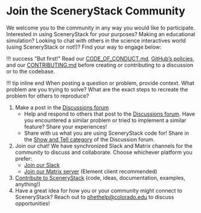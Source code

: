 # Join the SceneryStack Community

We welcome you to the community in any way you would like to participate. Interested in using SceneryStack for your purposes? Making an educational simulation? Looking to chat with others in the science interactives world (using SceneryStack or not!)? Find your way to engage below:

!!! success "But first!"
    Read our [CODE\_OF\_CONDUCT.md](./CODE_OF_CONDUCT.md), [GitHub’s policies](https://docs.github.com/en/site-policy/github-terms/github-community-guidelines), and our [CONTRIBUTING.md](./CONTRIBUTING.md) before creating or contributing to a discussion or to the codebase.

!!! tip inline end
    When posting a question or problem, provide context. What problem are you trying to solve? What are the exact steps to recreate the problem for others to reproduce?
    
1. Make a post in the [Discussions forum](https://github.com/scenerystack/community/discussions/)
    - Help and respond to others that post to the [Discussions forum](https://github.com/orgs/scenerystack/discussions/). Have you encountered a similar problem or tried to implement a similar feature? Share your experiences!
    - Share with us what you are using SceneryStack code for! Share in the [Show and Tell category](https://github.com/orgs/scenerystack/discussions/categories/show-and-tell) of the Discussion forum.
2. Join our chat! We have synchronized Slack and Matrix channels for the community to discuss and collaborate. Choose whichever platform you prefer:
    - [Join our Slack](https://join.slack.com/t/scenerystack/shared_invite/zt-22d2r9ruc-GnxYi37iPluFwVkt~LdzGA)
    - [Join our Matrix server](https://matrix.to/#/#scenerystack:matrix.org) (Element client recommended)
3. [Contribute to SceneryStack](https://scenerystack.github.io/community/CONTRIBUTING/) (code, ideas, documentation, examples, anything!)
4. Have a great idea for how you or your community might connect to SceneryStack? Reach out to [phethelp@colorado.edu](mailto:phethelp@colorado.edu) to discuss opportunities!
